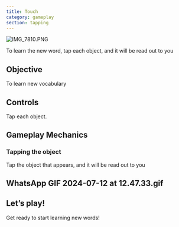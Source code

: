 ```yaml
---
title: Touch
category: gameplay
section: tapping
---
```

![IMG_7810.PNG](https://help.studycat.com/hc/article_attachments/34782105723161)


To learn the new word, tap each object, and it will be read out to you


## Objective


To learn new vocabulary


## Controls


Tap each object.


## Gameplay Mechanics


### Tapping the object


Tap the object that appears, and it will be read out to you


## WhatsApp GIF 2024-07-12 at 12.47.33.gif


## Let’s play!


Get ready to start learning new words!